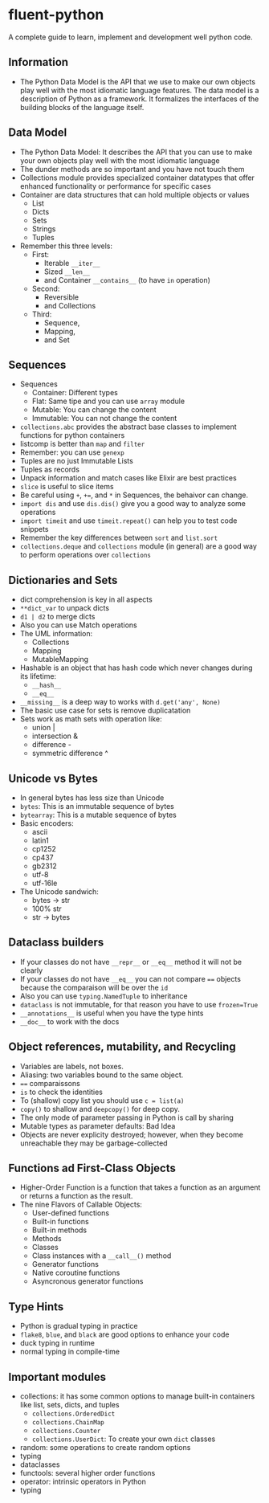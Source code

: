 # fluent-python
A complete guide to learn, implement and development well python code. 

## Information

* The Python Data Model is the API that we use to make our own objects play well with the most idiomatic language features. The data model is a description of Python as a framework. It formalizes the interfaces of the building blocks of the language itself. 

## Data Model

* The Python Data Model: It describes the API that you can use to make your own objects play well with the most idiomatic language
* The dunder methods are so important and you have not touch them
* Collections module provides specialized container datatypes that offer enhanced functionality or performance for specific cases
* Container are data structures that can hold multiple objects or values
    * List
    * Dicts
    * Sets
    * Strings
    * Tuples
* Remember this three levels:
    * First:
        * Iterable `__iter__`
        * Sized `__len__`
        * and Container `__contains__` (to have `in` operation)
    * Second:
        * Reversible 
        * and Collections
    * Third:
        * Sequence, 
        * Mapping, 
        * and Set

## Sequences

* Sequences
    * Container: Different types
    * Flat: Same tipe and you can use `array` module
    * Mutable: You can change the content
    * Immutable: You can not change the content
* `collections.abc` provides the abstract base classes to implement functions for python containers
* listcomp is better than `map` and `filter`
* Remember: you can use `genexp`
* Tuples are no just Immutable Lists
* Tuples as records
* Unpack information and match cases like Elixir are best practices
* `slice` is useful to slice items
* Be careful using `+`, `+=`, and `*` in Sequences, the behaivor can change.
* `import dis` and use `dis.dis()` give you a good way to analyze some operations
* `import timeit` and use `timeit.repeat()` can help you to test code snippets
* Remember the key differences between `sort` and `list.sort`
* `collections.deque` and `collections` module (in general) are a good way to perform operations over `collections` 

## Dictionaries and Sets

* dict comprehension is key in all aspects
* `**dict_var` to unpack dicts
* `d1 | d2` to merge dicts
* Also you can use Match operations
* The UML information:
    * Collections
    * Mapping
    * MutableMapping
* Hashable is an object that has hash code which never changes during its lifetime:
    * `__hash__`
    * `__eq__`
* `__missing__` is a deep way to works with `d.get('any', None)`
* The basic use case for sets is remove duplicatation
* Sets work as math sets with operation like:
    * union |
    * intersection &
    * difference -
    * symmetric difference ^

## Unicode vs Bytes

* In general bytes has less size than Unicode
* `bytes`: This is an immutable sequence of bytes
* `bytearray`: This is a mutable sequence of bytes
* Basic encoders:
    * ascii
    * latin1
    * cp1252
    * cp437
    * gb2312
    * utf-8
    * utf-16le
* The Unicode sandwich:
    * bytes -> str
    * 100% str
    * str -> bytes

## Dataclass builders

* If your classes do not have `__repr__` or `__eq__` method it will not be clearly
* If your classes do not have `__eq__` you can not compare `==` objects because the comparaison will be over the `id`
* Also you can use `typing.NamedTuple` to inheritance
* `dataclass` is not immutable, for that reason you have to use `frozen=True`
* `__annotations__` is useful when you have the type hints
* `__doc__` to work with the docs

## Object references, mutability, and Recycling

* Variables are labels, not boxes.
* Aliasing: two variables bound to the same object.
* `==` comparaissons
* `is` to check the identities
* To (shallow) copy list you should use `c = list(a)`
* `copy()` to shallow and `deepcopy()` for deep copy.
* The only mode of parameter passing in Python is call by sharing 
* Mutable types as parameter defaults: Bad Idea
* Objects are never explicity destroyed; however, when they become unreachable they may be garbage-collected

## Functions ad First-Class Objects

* Higher-Order Function is a function that takes a function as an argument or returns a function as the result.
* The nine Flavors of Callable Objects:
    * User-defined functions
    * Built-in functions
    * Built-in methods
    * Methods
    * Classes
    * Class instances with a `__call__()` method
    * Generator functions
    * Native coroutine functions
    * Asyncronous generator functions

## Type Hints

* Python is gradual typing in practice
* `flake8`, `blue`, and `black` are good options to enhance your code
* duck typing in runtime
* normal typing in compile-time

## Important modules

* collections: it has some common options to manage built-in containers like list, sets, dicts, and tuples
    * `collections.OrderedDict`
    * `collections.ChainMap`
    * `collections.Counter`
    * `collections.UserDict`: To create your own `dict` classes
* random: some operations to create random options
* typing
* dataclasses
* functools: several higher order functions
* operator: intrinsic operators in Python
* typing